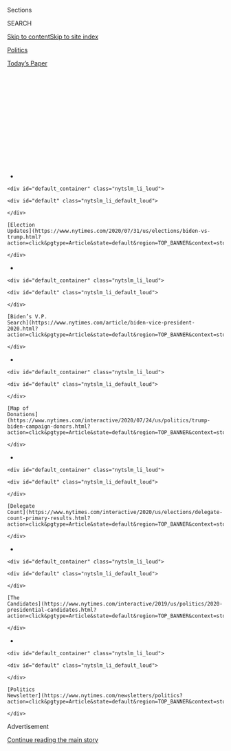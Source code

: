 <div id="app">

<div>

<div>

<div>

<div class="NYTAppHideMasthead css-1q2w90k e1suatyy0">

<div class="section css-ui9rw0 e1suatyy2">

<div class="css-eph4ug er09x8g0">

<div class="css-6n7j50">

</div>

<span class="css-1dv1kvn">Sections</span>

<div class="css-10488qs">

<span class="css-1dv1kvn">SEARCH</span>

</div>

[Skip to content](#site-content)[Skip to site
index](#site-index)

</div>

<div id="masthead-section-label" class="css-1wr3we4 eaxe0e00">

[Politics](https://www.nytimes.com/section/politics)

</div>

<div class="css-10698na e1huz5gh0">

</div>

</div>

<div id="masthead-bar-one" class="section hasLinks css-15hmgas e1csuq9d3">

<div class="css-uqyvli e1csuq9d0">

</div>

<div class="css-1uqjmks e1csuq9d1">

</div>

<div class="css-9e9ivx">

[](https://myaccount.nytimes.com/auth/login?response_type=cookie&client_id=vi)

</div>

<div class="css-1bvtpon e1csuq9d2">

[Today’s
Paper](https://www.nytimes.com/section/todayspaper)

</div>

</div>

</div>

</div>

<div data-aria-hidden="false">

<div id="site-content" data-role="main">

<div>

<div class="css-1aor85t" style="opacity:0.000000001;z-index:-1;visibility:hidden">

<div class="css-1hqnpie">

<div class="css-epjblv">

<span class="css-17xtcya">[Politics](/section/politics)</span><span class="css-x15j1o">|</span><span class="css-fwqvlz">Tom
Steyer Drops Out of 2020 Presidential
Race</span>

</div>

<div class="css-k008qs">

<div class="css-1iwv8en">

<span class="css-18z7m18"></span>

<div>

</div>

</div>

<span class="css-1n6z4y">https://nyti.ms/39e38k6</span>

<div class="css-1705lsu">

<div class="css-4xjgmj">

<div class="css-4skfbu" data-role="toolbar" data-aria-label="Social Media Share buttons, Save button, and Comments Panel with current comment count" data-testid="share-tools">

  - 
  - 
  - 
  - 
    
    <div class="css-6n7j50">
    
    </div>

  - 

</div>

</div>

</div>

</div>

</div>

</div>

<div id="NYT_TOP_BANNER_REGION" class="css-13pd83m">

<div>

<div id="styln-elections-notifications-menu" class="section interactive-content interactive-size-medium css-1edisqu">

<div class="css-17ih8de interactive-body">

<div class="nytslm_innerContainer" data-aria-live="polite">

<div class="nytslm_title">

</div>

  - 
    
    <div id="default_container" class="nytslm_li_loud">
    
    <div id="default" class="nytslm_li_default_loud">
    
    </div>
    
    [Election
    Updates](https://www.nytimes.com/2020/07/31/us/elections/biden-vs-trump.html?action=click&pgtype=Article&state=default&region=TOP_BANNER&context=storylines_menu)
    
    </div>

  - 
    
    <div id="default_container" class="nytslm_li_loud">
    
    <div id="default" class="nytslm_li_default_loud">
    
    </div>
    
    [Biden’s V.P.
    Search](https://www.nytimes.com/article/biden-vice-president-2020.html?action=click&pgtype=Article&state=default&region=TOP_BANNER&context=storylines_menu)
    
    </div>

  - 
    
    <div id="default_container" class="nytslm_li_loud">
    
    <div id="default" class="nytslm_li_default_loud">
    
    </div>
    
    [Map of
    Donations](https://www.nytimes.com/interactive/2020/07/24/us/politics/trump-biden-campaign-donors.html?action=click&pgtype=Article&state=default&region=TOP_BANNER&context=storylines_menu)
    
    </div>

  - 
    
    <div id="default_container" class="nytslm_li_loud">
    
    <div id="default" class="nytslm_li_default_loud">
    
    </div>
    
    [Delegate
    Count](https://www.nytimes.com/interactive/2020/us/elections/delegate-count-primary-results.html?action=click&pgtype=Article&state=default&region=TOP_BANNER&context=storylines_menu)
    
    </div>

  - 
    
    <div id="default_container" class="nytslm_li_loud">
    
    <div id="default" class="nytslm_li_default_loud">
    
    </div>
    
    [The
    Candidates](https://www.nytimes.com/interactive/2019/us/politics/2020-presidential-candidates.html?action=click&pgtype=Article&state=default&region=TOP_BANNER&context=storylines_menu)
    
    </div>

  - 
    
    <div id="default_container" class="nytslm_li_loud">
    
    <div id="default" class="nytslm_li_default_loud">
    
    </div>
    
    [Politics
    Newsletter](https://www.nytimes.com/newsletters/politics?action=click&pgtype=Article&state=default&region=TOP_BANNER&context=storylines_menu)
    
    </div>

</div>

</div>

</div>

</div>

</div>

<div id="top-wrapper" class="css-1sy8kpn">

<div id="top-slug" class="css-l9onyx">

Advertisement

</div>

[Continue reading the main
story](#after-top)

<div class="ad top-wrapper" style="text-align:center;height:100%;display:block;min-height:250px">

<div id="top" class="place-ad" data-position="top" data-size-key="top">

</div>

</div>

<div id="after-top">

</div>

</div>

<div>

<div id="sponsor-wrapper" class="css-1hyfx7x">

<div id="sponsor-slug" class="css-19vbshk">

Supported by

</div>

[Continue reading the main
story](#after-sponsor)

<div id="sponsor" class="ad sponsor-wrapper" style="text-align:center;height:100%;display:block">

</div>

<div id="after-sponsor">

</div>

</div>

<div class="css-186x18t">

</div>

<div class="css-1vkm6nb ehdk2mb0">

# Tom Steyer Drops Out of 2020 Presidential Race

</div>

Mr. Steyer, the former hedge-fund executive, exited the race after a
disappointing finish in South Carolina — a state where he had spent
considerable resources and pinned the hopes of his campaign.

<div class="css-79elbk" data-testid="photoviewer-wrapper">

<div class="css-z3e15g" data-testid="photoviewer-wrapper-hidden">

</div>

<div class="css-1a48zt4 ehw59r15" data-testid="photoviewer-children">

![<span class="css-16f3y1r e13ogyst0" data-aria-hidden="true">Tom Steyer
was able to move from his position as a prolific funder of Democratic
groups to the center of Democratic politics as a candidate for
president.</span><span class="css-cnj6d5 e1z0qqy90" itemprop="copyrightHolder"><span class="css-1ly73wi e1tej78p0">Credit...</span><span><span>Hilary
Swift for The New York
Times</span></span></span>](https://static01.nyt.com/images/2020/02/29/us/politics/00steyer-out/merlin_169739994_6d407a55-bed7-4f7a-9e1f-c5af54d8351b-articleLarge.jpg?quality=75&auto=webp&disable=upscale)

</div>

</div>

<div class="css-18e8msd">

<div class="css-pdw9fk epjyd6m0">

<div class="css-1txwxcy ey68jwv0" data-aria-hidden="true">

[![Stephanie
Saul](https://static01.nyt.com/images/2020/02/06/reader-center/author-stephanie-saul/author-stephanie-saul-thumbLarge.png
"Stephanie Saul")](https://www.nytimes.com/by/stephanie-saul)[![Matt
Stevens](https://static01.nyt.com/images/2019/04/03/multimedia/author-matt-stevens/author-matt-stevens-thumbLarge.png
"Matt Stevens")](https://www.nytimes.com/by/matt-stevens)

</div>

<div class="css-1baulvz">

By [<span class="css-1baulvz" itemprop="name">Stephanie
Saul</span>](https://www.nytimes.com/by/stephanie-saul) and
[<span class="css-1baulvz last-byline" itemprop="name">Matt
Stevens</span>](https://www.nytimes.com/by/matt-stevens)

</div>

</div>

  - 
    
    <div class="css-ld3wwf e16638kd2">
    
    Feb. 29,
    2020
    
    </div>

  - 
    
    <div class="css-4xjgmj">
    
    <div class="css-d8bdto" data-role="toolbar" data-aria-label="Social Media Share buttons, Save button, and Comments Panel with current comment count" data-testid="share-tools">
    
      - 
      - 
      - 
      - 
        
        <div class="css-6n7j50">
        
        </div>
    
      - 
    
    </div>
    
    </div>

</div>

</div>

<div class="section meteredContent css-1r7ky0e" name="articleBody" itemprop="articleBody">

<div class="css-1fanzo5 StoryBodyCompanionColumn">

<div class="css-53u6y8">

COLUMBIA, S.C. — [Tom
Steyer](https://www.nytimes.com/interactive/2020/us/elections/tom-steyer.html),
the billionaire former hedge-fund executive whose prolific campaign
spending [altered the Democratic
primary](https://www.nytimes.com/2019/08/27/us/politics/tom-steyer-debate.html)
and allowed him to persist in the race, withdrew after an apparent
third-place finish Saturday night in South Carolina.

Speaking to supporters here, Mr. Steyer announced he was ending his long
shot presidential bid, but promised to continue working on issues that
are of great importance to him — environmental and economic injustice.

“We live in a country that is deeply unjust economically where rich
people have been profiting at the expense of everybody else,” Mr. Steyer
said, his voice cracking at times. “And I didn’t get in this race and
start talking about things to get votes. I was in this race to talk
about things that I cared the most about.”

Mr. Steyer, 62, had failed to capitalize on [his investment of millions
of dollars in South
Carolina](https://www.nytimes.com/2020/01/25/us/politics/tom-steyer-millions-south-carolina.html),
where he had pinned the hopes of his campaign. Despite spending more
than $191 million on advertising nationally, Mr. Steyer did not earn any
national pledged delegates in Iowa, New Hampshire or Nevada, making
South Carolina something of a make-or-break state for his continued
viability. With nearly 90 percent of the votes counted here, Mr. Steyer
had garnered less than 12 percent of the vote, although he told
supporters he might pick up one or two delegates.

</div>

</div>

<div class="css-1fanzo5 StoryBodyCompanionColumn">

<div class="css-53u6y8">

Mr. Steyer, who said he had always planned to end his candidacy if he
did not see a path to victory, declared that, based on the South
Carolina results, he did not see a path. In leaving the campaign, he did
not endorse another candidate, but pledged to work with the Democratic
nominee who he said would be “a million times better than Trump. Trump
is a disaster.”

Mr. Steyer’s departure from the race comes nearly eight months after [he
made a late entry into the
contest](https://www.nytimes.com/2019/07/09/us/politics/tom-steyer-president.html);
his July decision to join the primary was a surprising reversal for the
longtime climate change and impeachment activist [who had previously
said he would not seek the White House
in 2020](https://www.nytimes.com/2019/01/09/us/politics/tom-steyer-trump-2020.html).

But run he did. And although he continued to rail against President
Trump and call for action to combat global warming, Mr. Steyer fashioned
himself as a populist most concerned with attacking the corporate
interests that he said had developed a stranglehold over the American
political
system.

<div id="NYT_MAIN_CONTENT_1_REGION" class="css-9tf9ac">

<div>

<div id="styln-nfldraft-updates-block" class="section interactive-content interactive-size-medium css-1ftcdic">

<div class="css-17ih8de interactive-body">

<div id="styln-briefing-block" data-asset-id="">

<div class="briefing-block-header-section">

# [Latest Updates: 2020 Election](https://www.nytimes.com/2020/07/31/us/elections/biden-vs-trump.html?action=click&pgtype=Article&state=default&region=MAIN_CONTENT_1&context=storylines_live_updates)

<div class="briefing-block-ts">

Updated 2020-08-01T01:26:45.732Z

</div>

</div>

  - [Kamala Harris, a top vice-presidential contender, confronts double
    standards.](https://www.nytimes.com/2020/07/31/us/elections/biden-vs-trump.html?action=click&pgtype=Article&state=default&region=MAIN_CONTENT_1&context=storylines_live_updates#link-29fdff45)
  - [Karen Bass and Susan Rice are rising on Biden’s vice-presidential
    shortlist.](https://www.nytimes.com/2020/07/31/us/elections/biden-vs-trump.html?action=click&pgtype=Article&state=default&region=MAIN_CONTENT_1&context=storylines_live_updates#link-13ec3d9c)
  - [Trump says Russian bounties to kill U.S. troops ‘never took
    place.’](https://www.nytimes.com/2020/07/31/us/elections/biden-vs-trump.html?action=click&pgtype=Article&state=default&region=MAIN_CONTENT_1&context=storylines_live_updates#link-49e9a016)

<div class="briefing-block-footer">

<div class="briefing-block-footer-meta">

[See more
updates](https://www.nytimes.com/2020/07/31/us/elections/biden-vs-trump.html?action=click&pgtype=Article&state=default&region=MAIN_CONTENT_1&context=storylines_live_updates)

</div>

</div>

</div>

</div>

</div>

</div>

</div>

Aided by his personal fortune, Mr. Steyer was able to move from his
position as a prolific funder of Democratic groups to the center of
Democratic politics.

</div>

</div>

<div class="css-1fanzo5 StoryBodyCompanionColumn">

<div class="css-53u6y8">

With consistent polling in the low single digits, [he earned a spot on
the stage in a majority of the Democratic
debates](https://www.nytimes.com/interactive/2019/us/politics/democratic-debate-lineup.html)
— exposure to a national television audience that he often used to
preach party unity in opposition to Mr. Trump. (His time on television
also made [his favored tartan
tie](https://www.nytimes.com/2019/10/16/style/tom-steyer-plaid-tie-2020-democratic-debate.html)
a social media sensation; an attempt he made after a debate to greet
Senator [Bernie
Sanders](https://www.nytimes.com/interactive/2020/us/elections/bernie-sanders.html)
of Vermont, who was engaging in [a tense
confrontation](https://www.nytimes.com/2020/01/15/us/politics/sanders-warren-debate-handshake.html)
with Senator [Elizabeth
Warren](https://www.nytimes.com/interactive/2020/us/elections/elizabeth-warren.html)
of Massachusetts, also garnered considerable
attention.)

</div>

</div>

<div class="css-1sngw6j">

[](https://www.nytimes.com/interactive/2020/us/elections/delegate-count-primary-results.html)

<div class="css-1eoytci">

![](https://static01.nyt.com/images/2020/01/31/us/delegate-count-primary-results-promo-1580516316371/delegate-count-primary-results-promo-1580516316371-articleLarge-v80.png)

</div>

<div class="css-1rha1bf">

## Democratic Delegate Count and Primary Election Results 2020

See how many delegates are available in each state.

</div>

</div>

<div class="css-1fanzo5 StoryBodyCompanionColumn">

<div class="css-53u6y8">

Nowhere was Mr. Steyer’s money more evident than in South Carolina. As
his rivals fought amid the crowded Democratic field to gain a foothold
in Iowa and New Hampshire, Mr. Steyer’s campaign saw an opportunity to
saturate South Carolina voters with television ads and direct mail while
also building out a large campaign operation and making dozens of visits
to the state.

But Mr. Steyer’s campaign [went beyond even those
efforts](https://www.nytimes.com/2020/01/25/us/politics/tom-steyer-millions-south-carolina.html).
In a state where black voters comprised about 60 percent of the
Democratic electorate, Mr. Steyer’s campaign hired local
African-American staff members, used black-owned businesses to cater
events and provide other services and committed to spending about
$150,000 on advertising in the black-owned media.

The [heavy spending
strategy](https://www.nytimes.com/2019/07/19/us/politics/tom-steyer-2020-campaign.html)
— which presaged a similar approach taken by fellow billionaire [Michael
R.
Bloomberg](https://www.nytimes.com/interactive/2020/us/elections/michael-bloomberg.html)
— appeared to be at least partially responsible for the boost in the
polls that Mr. Steyer enjoyed in South Carolina. In January and
February, Mr. Steyer [polled in the double digits several
times](https://www.nytimes.com/2020/01/09/upshot/tom-steyer-poll.html)
in surveys of South Carolina voters despite having never performed that
well in dozens of other national and early voting state polls, save for
once or twice in Nevada.

But exactly [how Mr. Steyer wielded his financial resources also came
under
scrutiny](https://www.nytimes.com/2020/02/24/us/politics/tom-steyer-james-clyburn-south-carolina.html)
and raised questions about whether he was seeking to gain influence
though his spending. For instance, Mr. Steyer’s campaign made commercial
rent payments to a company owned by Jennifer Clyburn Reed, a daughter of
James E. Clyburn, the longtime Democratic congressman from South
Carolina whose endorsement was highly coveted and eventually went to
former Vice President [Joseph R. Biden
Jr](https://www.nytimes.com/interactive/2020/us/elections/joe-biden.html).

Mr. Steyer’s campaign also put influential black lawmakers on his
campaign payroll as advisers — [some of whom endorsed
him](https://www.nytimes.com/2020/02/12/us/politics/bernie-sanders-tom-steyer-south-carolina.html)
— and faced allegations of vote-buying, all of which raised concerns
among some South Carolina Democrats. Earlier in the cycle, [Mr. Steyer’s
campaign was forced to
apologize](https://www.nytimes.com/2019/11/07/us/politics/tom-steyer-endorsements.html)
for what it said was “miscommunication” following a report that a top
aide had privately offered campaign contributions to local politicians
in exchange for endorsements.

Nonetheless, Mr. Steyer’s relative strength in South Carolina earned him
one final chance to make his case in front of a national television
audience at the debate in late February.

</div>

</div>

<div class="css-79elbk" data-testid="photoviewer-wrapper">

<div class="css-z3e15g" data-testid="photoviewer-wrapper-hidden">

</div>

<div class="css-1a48zt4 ehw59r15" data-testid="photoviewer-children">

![<span class="css-16f3y1r e13ogyst0" data-aria-hidden="true">An ad for
Mr. Steyer on a truck driving through Columbia, S.C., on
Saturday.</span><span class="css-cnj6d5 e1z0qqy90" itemprop="copyrightHolder"><span class="css-1ly73wi e1tej78p0">Credit...</span><span>Travis
Dove for The New York
Times</span></span>](https://static01.nyt.com/images/2020/02/29/us/politics/00steyer-out-2/merlin_169806492_f9b6d17f-15de-4823-a69d-595d4d5f2ba4-articleLarge.jpg?quality=75&auto=webp&disable=upscale)

</div>

</div>

<div class="css-1fanzo5 StoryBodyCompanionColumn">

<div class="css-53u6y8">

In the days before the primary, Mr. Steyer’s South Carolina staff had
swelled to more than 100 workers, many of them young and black South
Carolinians.

In appearances around the state, Mr. Steyer focused his appeal on the
economic and environmental injustices affecting African-Americans, as
well as an unequivocal pledge that the federal government would pay
reparations to the descendants of slaves if he were elected.

“We should have a formal commission on race to retell the story of the
last 400-plus years in America of systematic legal injustice,
discrimination and cruelty,” he said in Tuesday’s debate.

Mr. Steyer repeated the pledge at a fish fry sponsored by his campaign
in North Charleston on Thursday, where he also had recruited the black
radio personality Sheryl Underwood to speak on his behalf.

“I support his ability to speak to issues that our community needs
somebody to speak to,” Ms. Underwood said of Mr. Steyer. “I support the
coalescing of his resources with our resources to get more people into
the process.”

In the end, though, it was not enough, and, despite the onslaught of
spending, many South Carolinians viewed Mr. Steyer’s campaign as more of
a novelty than anything. Democratic political activists had coined a new
term to describe his foray into the state: South Carolina had been
“Steyered,” they said.

Stephanie Saul reported from Columbia, S.C., and Matt Stevens reported
from New York. Alexander Burns contributed
reporting.

</div>

</div>

<div>

</div>

</div>

<div>

</div>

<div>

</div>

<div id="NYT_BELOW_MAIN_CONTENT_REGION">

<div>

<div id="STLYN_guide_v1_STYLN_guide_a" class="section css-l08pwh interactive-content interactive-size-medium">

<div class="css-17ih8de interactive-body">

<div class="g-story g-freebird g-max-limit" data-preview-slug="styln-scroll-guide">

</div>

<div id="g-electionguide-id" class="g-electionguide">

<div class="g-electionguide-container">

<div class="g-electionguide-wrapper">

<div class="g-electionguide-logo">

</div>

# Our 2020 Election Guide

Updated July 31, 2020

  - 
    
    -----
    
    ## The Latest
    
      - President Trump’s assault on the Postal Service is intersecting
        with his attacks on mail-in voting. [Voting rights groups say it
        is a recipe for
        disaster.](https://www.nytimes.com/2020/07/31/us/politics/trump-usps-mail-delays.html?action=click&pgtype=Article&state=default&region=BELOW_MAIN_CONTENT&context=storylines_guide)

  - 
    
    -----
    
    ## Biden’s V.P. Search
    
      - [Here are 13
        women](https://www.nytimes.com/article/biden-vice-president-2020.html?action=click&pgtype=Article&state=default&region=BELOW_MAIN_CONTENT&context=storylines_guide)
        who have been under consideration to be Joe Biden’s running
        mate, and why each might be chosen — and might not be.

  - 
    
    -----
    
    ## Keep Up With Our Coverage
    
      - Get an
        [email](https://www.nytimes.com/newsletters/politics?action=click&pgtype=Article&state=default&region=BELOW_MAIN_CONTENT&context=storylines_guide)
        recapping the day’s news
    
    <!-- end list -->
    
      - Download our mobile app on
        [iOS](https://apps.apple.com/us/app/nytimes/id284862083?ls=1&mat_click_id=5c79ae7455014fd1bd66b5610c05b8f2-20191112-16948&referrer=mat_click_id%3D5c79ae7455014fd1bd66b5610c05b8f2-20191112-16948%26link_click_id%3D722930677036718082)
        and
        [Android](http://a.localytics.com/android?id=com.nytimes.android&referrer=utm_source%3Dother_nyt_mobile_web%26utm_medium%3DWeb%2520page%26utm_term%3DGeneral%2520Mobile%2520Page%26utm_campaign%3DNYT%2520Mobile%2520General%2520Page)
        and turn on Breaking News and Politics alerts

</div>

</div>

</div>

</div>

</div>

</div>

</div>

<div>

</div>

<div>

<div id="bottom-wrapper" class="css-1ede5it">

<div id="bottom-slug" class="css-l9onyx">

Advertisement

</div>

[Continue reading the main
story](#after-bottom)

<div id="bottom" class="ad bottom-wrapper" style="text-align:center;height:100%;display:block;min-height:90px">

</div>

<div id="after-bottom">

</div>

</div>

</div>

</div>

</div>

## Site Index

<div>

</div>

## Site Information Navigation

  - [© <span>2020</span> <span>The New York Times
    Company</span>](https://help.nytimes.com/hc/en-us/articles/115014792127-Copyright-notice)

<!-- end list -->

  - [NYTCo](https://www.nytco.com/)
  - [Contact
    Us](https://help.nytimes.com/hc/en-us/articles/115015385887-Contact-Us)
  - [Work with us](https://www.nytco.com/careers/)
  - [Advertise](https://nytmediakit.com/)
  - [T Brand Studio](http://www.tbrandstudio.com/)
  - [Your Ad
    Choices](https://www.nytimes.com/privacy/cookie-policy#how-do-i-manage-trackers)
  - [Privacy](https://www.nytimes.com/privacy)
  - [Terms of
    Service](https://help.nytimes.com/hc/en-us/articles/115014893428-Terms-of-service)
  - [Terms of
    Sale](https://help.nytimes.com/hc/en-us/articles/115014893968-Terms-of-sale)
  - [Site
    Map](https://spiderbites.nytimes.com)
  - [Help](https://help.nytimes.com/hc/en-us)
  - [Subscriptions](https://www.nytimes.com/subscription?campaignId=37WXW)

</div>

</div>

</div>

</div>
